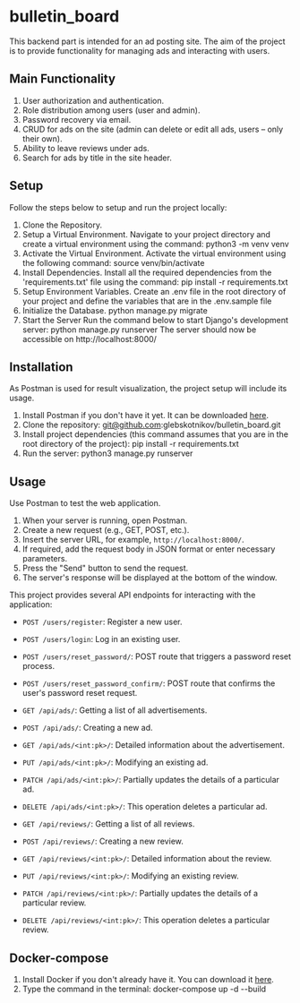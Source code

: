 # bulletin_board

This backend part is intended for an ad posting site. 
The aim of the project is to provide functionality for managing ads and interacting with users.

## Main Functionality 

1. User authorization and authentication.
2. Role distribution among users (user and admin).
3. Password recovery via email.
4. CRUD for ads on the site (admin can delete or edit all ads, users – only their own).
5. Ability to leave reviews under ads.
6. Search for ads by title in the site header.

## Setup
Follow the steps below to setup and run the project locally:

1. Clone the Repository.
2. Setup a Virtual Environment.
Navigate to your project directory and create a virtual environment using the command:
python3 -m venv venv
3. Activate the Virtual Environment.
Activate the virtual environment using the following command:
source venv/bin/activate
4. Install Dependencies.
Install all the required dependencies from the 'requirements.txt' file using the command:
pip install -r requirements.txt
5. Setup Environment Variables.
Create an .env file in the root directory of your project and define the variables 
that are in the .env.sample file
6. Initialize the Database.
python manage.py migrate
7. Start the Server
Run the command below to start Django's development server:
python manage.py runserver
The server should now be accessible on http://localhost:8000/

## Installation

As Postman is used for result visualization, the project setup will include its usage. 

1. Install Postman if you don't have it yet. It can be downloaded [here](https://www.postman.com/downloads/).
2. Clone the repository: git@github.com:glebskotnikov/bulletin_board.git
3. Install project dependencies (this command assumes that you are in the root directory of the project): pip install -r requirements.txt 
4. Run the server: python3 manage.py runserver

## Usage 

Use Postman to test the web application.

1. When your server is running, open Postman.
2. Create a new request (e.g., GET, POST, etc.).
3. Insert the server URL, for example, `http://localhost:8000/`.
4. If required, add the request body in JSON format or enter necessary parameters.
5. Press the "Send" button to send the request.
6. The server's response will be displayed at the bottom of the window.

This project provides several API endpoints for interacting with the application:

- `POST /users/register`: Register a new user.
- `POST /users/login`: Log in an existing user.
- `POST /users/reset_password/`: POST route that triggers a password reset process.
- `POST /users/reset_password_confirm/`: POST route that confirms the user's password reset request.


- `GET /api/ads/`: Getting a list of all advertisements.
- `POST /api/ads/`: Creating a new ad.
- `GET /api/ads/<int:pk>/`: Detailed information about the advertisement.
- `PUT /api/ads/<int:pk>/`: Modifying an existing ad.
- `PATCH /api/ads/<int:pk>/`: Partially updates the details of a particular ad.
- `DELETE /api/ads/<int:pk>/`: This operation deletes a particular ad.


- `GET /api/reviews/`: Getting a list of all reviews.
- `POST /api/reviews/`: Creating a new review.
- `GET /api/reviews/<int:pk>/`: Detailed information about the review.
- `PUT /api/reviews/<int:pk>/`: Modifying an existing review.
- `PATCH /api/reviews/<int:pk>/`: Partially updates the details of a particular review.
- `DELETE /api/reviews/<int:pk>/`: This operation deletes a particular review.


## Docker-compose

1. Install Docker if you don't already have it. You can download it [here](https://docs.docker.com/).
2. Type the command in the terminal: docker-compose up -d --build
